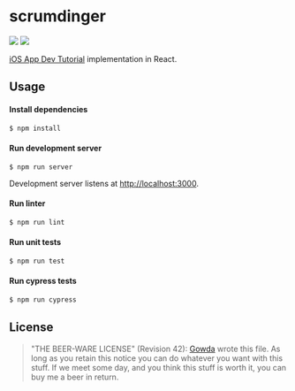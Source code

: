 # scrumdinger

![](https://github.com/gowda/scrumdinger/workflows/lint-and-tests/badge.svg)
![](https://github.com/gowda/scrumdinger/workflows/cypress/badge.svg)

[iOS App Dev Tutorial](https://developer.apple.com/tutorials/app-dev-training/getting-started-with-scrumdinger) implementation in React.

## Usage

#### Install dependencies

```bash
$ npm install
```

#### Run development server

```
$ npm run server
```

Development server listens at [http://localhost:3000](http://localhost:3000).

#### Run linter

```bash
$ npm run lint
```

#### Run unit tests

```bash
$ npm run test
```

#### Run cypress tests

```bash
$ npm run cypress
```

## License

> "THE BEER-WARE LICENSE" (Revision 42):
> [Gowda](https://github.com/gowda) wrote this file. As long as you retain
> this notice you can do whatever you want with this stuff. If we meet
> some day, and you think this stuff is worth it, you can buy me a beer in return.

